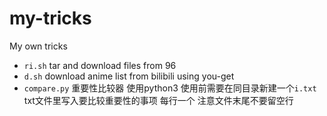 # my-tricks
My own tricks

* ```ri.sh``` tar and download files from 96
* ```d.sh``` download anime list from bilibili using you-get
* ```compare.py``` 重要性比较器 使用python3 使用前需要在同目录新建一个```i.txt``` txt文件里写入要比较重要性的事项 每行一个 注意文件末尾不要留空行
